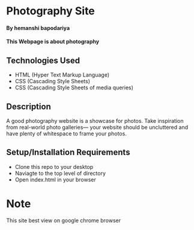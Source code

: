 # Photography Site

#### By hemanshi bapodariya

#### This Webpage is about photography

## Technologies Used
    

* HTML (Hyper Text Markup Language)
* CSS (Cascading Style Sheets)
* CSS (Cascading Style Sheets of media queries)

## Description
A good photography website is a showcase for photos. Take inspiration from real-world photo galleries— your website should be uncluttered and have plenty of whitespace to frame your photos.

## Setup/Installation Requirements

* Clone this repo to your desktop
* Naviagte to the top level of directory
* Open index.html in your browser

# Note 
This site best view on google chrome browser
